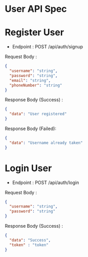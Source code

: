 # User API Spec

# Register User

- Endpoint : POST /api/auth/signup

Request Body :

```json
{
  "username": "string",
  "password": "string",
  "email": "string",
  "phoneNumber": "string"
}
```

Response Body (Success) : 
```json 
{
  "data": "User registered"
}
```

Response Body (Failed):
```json
{
  "data": "Username already taken"
}
```

# Login User

- Endpoint : POST /api/auth/login

Request Body : 
```json
{
  "username": "string",
  "password": "string"
}
```

Response Body (Success) :
```json
{
  "data": "Success",
  "token" : "token"
}
```


